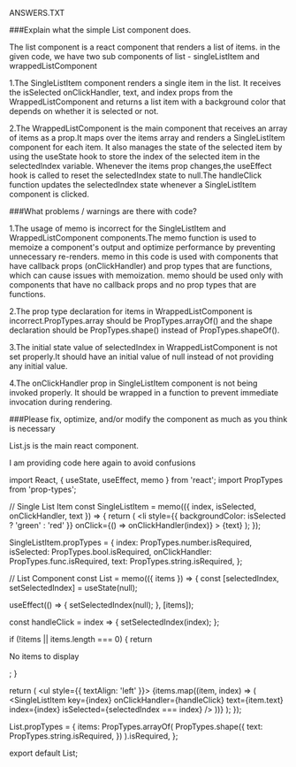 ANSWERS.TXT

###Explain what the simple List component does.

The list component is a react component that renders a list of items.
in the given code, we have two sub components of list - singleListItem and wrappedListComponent

1.The SingleListItem component renders a single item in the list. It receives the isSelected onClickHandler, text, and index props from the WrappedListComponent and returns a list item with a background color that depends on whether it is selected or not.
 
2.The WrappedListComponent is the main component that receives an array of items as a prop.It maps over the items array and renders a SingleListItem component for each item. It also manages the state of the selected item by using the useState hook to store the index of the selected item in the selectedIndex variable. Whenever the items prop changes,the useEffect hook is called to reset the selectedIndex state to null.The handleClick function updates the selectedIndex state whenever a SingleListItem component is clicked.


###What problems / warnings are there with code?

1.The usage of memo is incorrect for the SingleListItem and WrappedListComponent components.The memo function is used to memoize a component's output and optimize performance by preventing unnecessary re-renders. memo in this code is used with components that have callback props (onClickHandler) and prop types that are functions, which can cause issues with memoization. memo should be used only with components that have no callback props and no prop types that are functions.

2.The prop type declaration for items in WrappedListComponent is incorrect.PropTypes.array should be PropTypes.arrayOf() and the shape declaration should be PropTypes.shape() instead of PropTypes.shapeOf().

3.The initial state value of selectedIndex in WrappedListComponent is not set properly.It should have an initial value of null instead of not providing any initial value.

4.The onClickHandler prop in SingleListItem component is not being invoked properly. It should be wrapped in a function to prevent immediate invocation during rendering.


 ###Please fix, optimize, and/or modify the component as much as you think is necessary
 
 
 List.js is the main react component.
 
 I am providing code here again to avoid confusions
 

 
 import React, { useState, useEffect, memo } from 'react';
import PropTypes from 'prop-types';

// Single List Item
const SingleListItem = memo(({ index, isSelected, onClickHandler, text }) => {
  return (
    <li
      style={{ backgroundColor: isSelected ? 'green' : 'red' }}
      onClick={() => onClickHandler(index)}
    >
      {text}
    </li>
  );
});

SingleListItem.propTypes = {
  index: PropTypes.number.isRequired,
  isSelected: PropTypes.bool.isRequired,
  onClickHandler: PropTypes.func.isRequired,
  text: PropTypes.string.isRequired,
};

// List Component
const List = memo(({ items }) => {
  const [selectedIndex, setSelectedIndex] = useState(null);

  useEffect(() => {
    setSelectedIndex(null);
  }, [items]);

  const handleClick = index => {
    setSelectedIndex(index);
  };

  if (!items || items.length === 0) {
    return <p>No items to display</p>;
  }

  return (
    <ul style={{ textAlign: 'left' }}>
      {items.map((item, index) => (
        <SingleListItem
          key={index}
          onClickHandler={handleClick}
          text={item.text}
          index={index}
          isSelected={selectedIndex === index}
        />
      ))}
    </ul>
  );
});

List.propTypes = {
  items: PropTypes.arrayOf(
    PropTypes.shape({
      text: PropTypes.string.isRequired,
    })
  ).isRequired,
};

export default List;
